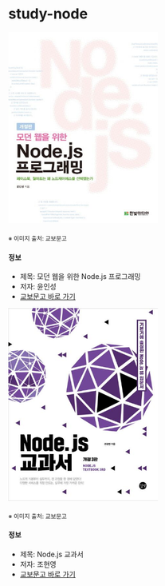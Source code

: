 # study-node

<img src="thumbnail1.jpg" width="300"/>

<sub>※ 이미지 출처: 교보문고</sub>

#### 정보

- 제목: 모던 웹을 위한 Node.js 프로그래밍
- 저자: 윤인성
- [교보문고 바로 가기](https://product.kyobobook.co.kr/detail/S000001057467)

<img src="thumbnail2.jpg" width="300"/>

<sub>※ 이미지 출처: 교보문고</sub>

#### 정보

- 제목: Node.js 교과서
- 저자: 조현영
- [교보문고 바로 가기](https://product.kyobobook.co.kr/detail/S000200437346)
